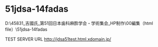 # 51jdsa-14fadas

D:\45831_吉國氏_第51回日本歯科麻酔学会・学術集会_HP制作\00編集（html file）\51jdsa-14fadas

TEST SERVER URL
http://jdsa51test.html.xdomain.jp/
